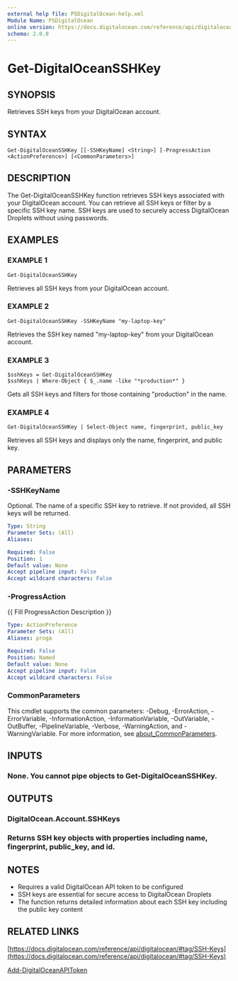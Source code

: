```yaml
---
external help file: PSDigitalOcean-help.xml
Module Name: PSDigitalOcean
online version: https://docs.digitalocean.com/reference/api/digitalocean/#tag/SSH-Keys
schema: 2.0.0
---
```


# Get-DigitalOceanSSHKey

## SYNOPSIS
Retrieves SSH keys from your DigitalOcean account.

## SYNTAX

```
Get-DigitalOceanSSHKey [[-SSHKeyName] <String>] [-ProgressAction <ActionPreference>] [<CommonParameters>]
```

## DESCRIPTION
The Get-DigitalOceanSSHKey function retrieves SSH keys associated with your DigitalOcean account.
You can retrieve all SSH keys or filter by a specific SSH key name.
SSH keys are used to
securely access DigitalOcean Droplets without using passwords.

## EXAMPLES

### EXAMPLE 1
```
Get-DigitalOceanSSHKey
```

Retrieves all SSH keys from your DigitalOcean account.

### EXAMPLE 2
```
Get-DigitalOceanSSHKey -SSHKeyName "my-laptop-key"
```

Retrieves the SSH key named "my-laptop-key" from your DigitalOcean account.

### EXAMPLE 3
```
$sshKeys = Get-DigitalOceanSSHKey
$sshKeys | Where-Object { $_.name -like "*production*" }
```

Gets all SSH keys and filters for those containing "production" in the name.

### EXAMPLE 4
```
Get-DigitalOceanSSHKey | Select-Object name, fingerprint, public_key
```

Retrieves all SSH keys and displays only the name, fingerprint, and public key.

## PARAMETERS

### -SSHKeyName
Optional.
The name of a specific SSH key to retrieve.
If not provided, all SSH keys will be returned.

```yaml
Type: String
Parameter Sets: (All)
Aliases:

Required: False
Position: 1
Default value: None
Accept pipeline input: False
Accept wildcard characters: False
```

### -ProgressAction
{{ Fill ProgressAction Description }}

```yaml
Type: ActionPreference
Parameter Sets: (All)
Aliases: proga

Required: False
Position: Named
Default value: None
Accept pipeline input: False
Accept wildcard characters: False
```

### CommonParameters
This cmdlet supports the common parameters: -Debug, -ErrorAction, -ErrorVariable, -InformationAction, -InformationVariable, -OutVariable, -OutBuffer, -PipelineVariable, -Verbose, -WarningAction, and -WarningVariable. For more information, see [about_CommonParameters](http://go.microsoft.com/fwlink/?LinkID=113216).

## INPUTS

### None. You cannot pipe objects to Get-DigitalOceanSSHKey.
## OUTPUTS

### DigitalOcean.Account.SSHKeys
### Returns SSH key objects with properties including name, fingerprint, public_key, and id.
## NOTES
- Requires a valid DigitalOcean API token to be configured
- SSH keys are essential for secure access to DigitalOcean Droplets
- The function returns detailed information about each SSH key including the public key content

## RELATED LINKS

[https://docs.digitalocean.com/reference/api/digitalocean/#tag/SSH-Keys](https://docs.digitalocean.com/reference/api/digitalocean/#tag/SSH-Keys)

[Add-DigitalOceanAPIToken]()

